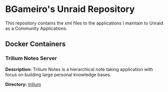 # BGameiro's Unraid Repository

This repository contains the xml files to the applications I maintain to Unraid as a Community Applications.

## Docker Containers

### Trilium Notes Server

**Description:** Trilium Notes is a hierarchical note taking application with focus on building large personal knowledge bases.

**Directory:** [trilium](trilium/)